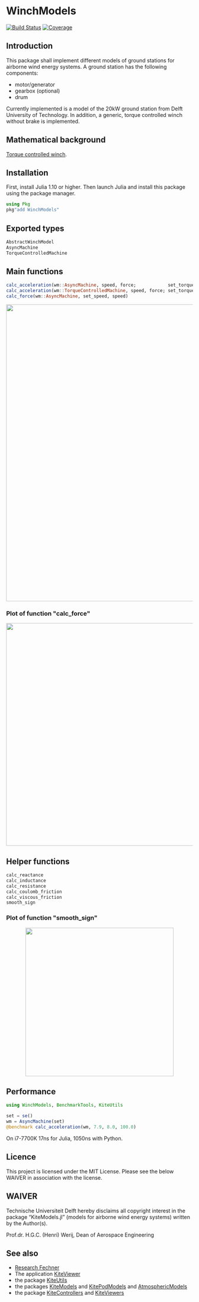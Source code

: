 # WinchModels
[![Build Status](https://github.com/aenarete/WinchModels.jl/actions/workflows/CI.yml/badge.svg?branch=main)](https://github.com/aenarete/WinchModels.jl/actions/workflows/CI.yml?query=branch%3Amain)
[![Coverage](https://codecov.io/gh/aenarete/WinchModels.jl/branch/main/graph/badge.svg)](https://codecov.io/gh/aenarete/WinchModels.jl)

## Introduction
This package shall implement different models of ground stations for airborne
wind energy systems. A ground station has the following components:
- motor/generator
- gearbox (optional)
- drum

Currently implemented is a model of the 20kW ground station from Delft University of Technology.
In addition, a generic, torque controlled winch without brake is implemented.

## Mathematical background
[Torque controlled winch](docs/winch.md).  

## Installation
First, install Julia 1.10 or higher. Then launch Julia and install this package using the package manager.
```julia
using Pkg
pkg"add WinchModels"
```

## Exported types
```julia
AbstractWinchModel
AsyncMachine
TorqueControlledMachine
```

## Main functions
```julia
calc_acceleration(wm::AsyncMachine, speed, force;            set_torque=nothing, set_speed=nothing, use_brake = false)
calc_acceleration(wm::TorqueControlledMachine, speed, force; set_torque=nothing, set_speed=nothing, use_brake = false)
calc_force(wm::AsyncMachine, set_speed, speed)
```
<p align="center"><img src="./docs/working_principle.png" width="800" /></p>

### Plot of function "calc_force"
<p align="center"><img src="./docs/tether_force.png" width="600" /></p>

## Helper functions
```julia
calc_reactance
calc_inductance
calc_resistance
calc_coulomb_friction
calc_viscous_friction
smooth_sign
```
### Plot of function "smooth_sign"
<p align="center"><img src="./docs/smooth_sign.png" width="400" /></p>

## Performance
```julia
using WinchModels, BenchmarkTools, KiteUtils

set = se()
wm = AsyncMachine(set)
@benchmark calc_acceleration(wm, 7.9, 8.0, 100.0)
```
On i7-7700K 17ns for Julia, 1050ns with Python.

## Licence
This project is licensed under the MIT License. Please see the below WAIVER in association with the license.

## WAIVER
Technische Universiteit Delft hereby disclaims all copyright interest in the package “KiteModels.jl” (models for airborne wind energy systems) written by the Author(s).

Prof.dr. H.G.C. (Henri) Werij, Dean of Aerospace Engineering

## See also
- [Research Fechner](https://research.tudelft.nl/en/publications/?search=Uwe+Fecner&pageSize=50&ordering=rating&descending=true)
- The application [KiteViewer](https://github.com/ufechner7/KiteViewer)
- the package [KiteUtils](https://github.com/ufechner7/KiteUtils.jl)
- the packages [KiteModels](https://github.com/ufechner7/KiteModels.jl) and [KitePodModels](https://github.com/aenarete/KitePodModels.jl) and [AtmosphericModels](https://github.com/aenarete/AtmosphericModels.jl)
- the package [KiteControllers](https://github.com/aenarete/KiteControllers.jl) and [KiteViewers](https://github.com/aenarete/KiteViewers.jl)



